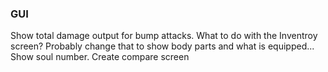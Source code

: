 ### GUI 

Show total damage output for bump attacks.
What to do with the Inventroy screen? Probably change that to show body parts and what is equipped...
Show soul number.
Create compare screen